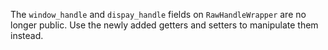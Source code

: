 The `window_handle` and `dispay_handle` fields on `RawHandleWrapper` are no longer public. Use the newly added getters and setters to manipulate them instead.
